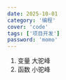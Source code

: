 ```yaml
---
date: 2025-10-01
category: '编程'
cover: 'code'
tags: ['项目开发']
password: 'momo'
---
```


1. 变量 大驼峰
2. 函数 小驼峰
